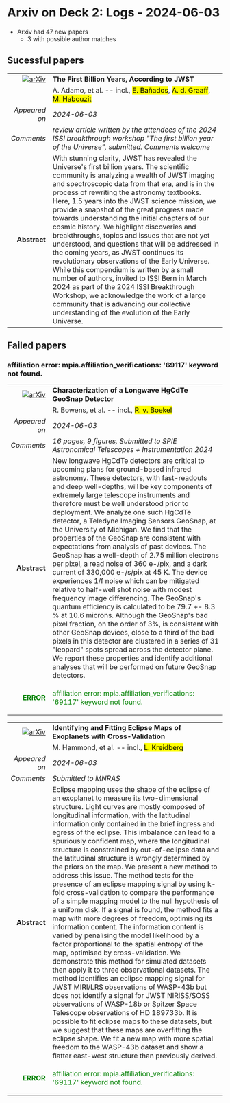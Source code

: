 # Arxiv on Deck 2: Logs - 2024-06-03

* Arxiv had 47 new papers
    * 3 with possible author matches

## Sucessful papers


|||
|---:|:---|
| [![arXiv](https://img.shields.io/badge/arXiv-2405.21054-b31b1b.svg)](https://arxiv.org/abs/2405.21054) | **The First Billion Years, According to JWST**  |
|| A. Adamo, et al. -- incl., <mark>E. Bañados</mark>, <mark>A. d. Graaff</mark>, <mark>M. Habouzit</mark> |
|*Appeared on*| *2024-06-03*|
|*Comments*| *review article written by the attendees of the 2024 ISSI breakthrough workshop "The first billion year of the Universe", submitted. Comments welcome*|
|**Abstract**|            With stunning clarity, JWST has revealed the Universe's first billion years. The scientific community is analyzing a wealth of JWST imaging and spectroscopic data from that era, and is in the process of rewriting the astronomy textbooks. Here, 1.5 years into the JWST science mission, we provide a snapshot of the great progress made towards understanding the initial chapters of our cosmic history. We highlight discoveries and breakthroughs, topics and issues that are not yet understood, and questions that will be addressed in the coming years, as JWST continues its revolutionary observations of the Early Universe. While this compendium is written by a small number of authors, invited to ISSI Bern in March 2024 as part of the 2024 ISSI Breakthrough Workshop, we acknowledge the work of a large community that is advancing our collective understanding of the evolution of the Early Universe.         |

## Failed papers

### affiliation error: mpia.affiliation_verifications: '69117' keyword not found. 


|||
|---:|:---|
| [![arXiv](https://img.shields.io/badge/arXiv-2405.20440-b31b1b.svg)](https://arxiv.org/abs/2405.20440) | **Characterization of a Longwave HgCdTe GeoSnap Detector**  |
|| R. Bowens, et al. -- incl., <mark>R. v. Boekel</mark> |
|*Appeared on*| *2024-06-03*|
|*Comments*| *16 pages, 9 figures, Submitted to SPIE Astronomical Telescopes + Instrumentation 2024*|
|**Abstract**|            New longwave HgCdTe detectors are critical to upcoming plans for ground-based infrared astronomy. These detectors, with fast-readouts and deep well-depths, will be key components of extremely large telescope instruments and therefore must be well understood prior to deployment. We analyze one such HgCdTe detector, a Teledyne Imaging Sensors GeoSnap, at the University of Michigan. We find that the properties of the GeoSnap are consistent with expectations from analysis of past devices. The GeoSnap has a well-depth of 2.75 million electrons per pixel, a read noise of 360 e-/pix, and a dark current of 330,000 e-/s/pix at 45 K. The device experiences 1/f noise which can be mitigated relative to half-well shot noise with modest frequency image differencing. The GeoSnap's quantum efficiency is calculated to be 79.7 +- 8.3 % at 10.6 microns. Although the GeoSnap's bad pixel fraction, on the order of 3%, is consistent with other GeoSnap devices, close to a third of the bad pixels in this detector are clustered in a series of 31 "leopard" spots spread across the detector plane. We report these properties and identify additional analyses that will be performed on future GeoSnap detectors.         |
|<p style="color:green"> **ERROR** </p>| <p style="color:green">affiliation error: mpia.affiliation_verifications: '69117' keyword not found.</p> |


|||
|---:|:---|
| [![arXiv](https://img.shields.io/badge/arXiv-2405.20689-b31b1b.svg)](https://arxiv.org/abs/2405.20689) | **Identifying and Fitting Eclipse Maps of Exoplanets with Cross-Validation**  |
|| M. Hammond, et al. -- incl., <mark>L. Kreidberg</mark> |
|*Appeared on*| *2024-06-03*|
|*Comments*| *Submitted to MNRAS*|
|**Abstract**|            Eclipse mapping uses the shape of the eclipse of an exoplanet to measure its two-dimensional structure. Light curves are mostly composed of longitudinal information, with the latitudinal information only contained in the brief ingress and egress of the eclipse. This imbalance can lead to a spuriously confident map, where the longitudinal structure is constrained by out-of-eclipse data and the latitudinal structure is wrongly determined by the priors on the map. We present a new method to address this issue. The method tests for the presence of an eclipse mapping signal by using k-fold cross-validation to compare the performance of a simple mapping model to the null hypothesis of a uniform disk. If a signal is found, the method fits a map with more degrees of freedom, optimising its information content. The information content is varied by penalising the model likelihood by a factor proportional to the spatial entropy of the map, optimised by cross-validation. We demonstrate this method for simulated datasets then apply it to three observational datasets. The method identifies an eclipse mapping signal for JWST MIRI/LRS observations of WASP-43b but does not identify a signal for JWST NIRISS/SOSS observations of WASP-18b or Spitzer Space Telescope observations of HD 189733b. It is possible to fit eclipse maps to these datasets, but we suggest that these maps are overfitting the eclipse shape. We fit a new map with more spatial freedom to the WASP-43b dataset and show a flatter east-west structure than previously derived.         |
|<p style="color:green"> **ERROR** </p>| <p style="color:green">affiliation error: mpia.affiliation_verifications: '69117' keyword not found.</p> |

